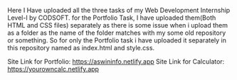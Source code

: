 Here I Have uploaded all the three tasks of my Web Development Internship Level-I by CODSOFT.
for the Portfolio Task, I have uploaded them(Both HTML and CSS files) separately as there is some issue when i upload them as a folder as the name of the folder matches with my some old repository or something.
So for only the Portfolio task i have uploaded it separately in this repository named as index.html and style.css.

Site Link for Portfolio:  https://aswininfo.netlify.app
Site Link for Calculator: https://yourowncalc.netlify.app
